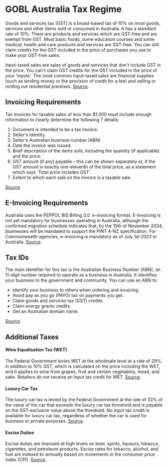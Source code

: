 # GOBL Australia Tax Regime

Goods and services tax (GST) is a broad-based tax of 10% on most goods, services and other items sold or consumed in Australia. It has a standard rate of 10%. There are products and services which are GST-free and are exempt from GST. Most basic foods, some education courses and some medical, health and care products and services are GST-free. You can still claim credits for the GST included in the price of purchases you use to make your GST-free sales.

Input-taxed sales are sales of goods and services that don't include GST in the price. You can't claim GST credits for the GST included in the price of your 'inputs'. The most common input-taxed sales are financial supplies (such as lending money or the provision of credit for a fee) and selling or renting out residential premises. [Source](https://www.ato.gov.au/businesses-and-organisations/gst-excise-and-indirect-taxes/gst/how-gst-works).

## Invoicing Requirements

Tax invoices for taxable sales of less than $1,000 must include enough information to clearly determine the following 7 details:
1. Document is intended to be a tax invoice.
2. Seller's identity.
3. Seller's Australian business number (ABN).
4. Date the invoice was issued.
5. Brief description of the items sold, including the quantity (if applicable) and the price.
6. GST amount (if any) payable – this can be shown separately or, if the GST amount is exactly one-eleventh of the total price, as a statement which says 'Total price includes GST'.
7. Extent to which each sale on the invoice is a taxable sale.

[Source](https://www.ato.gov.au/businesses-and-organisations/gst-excise-and-indirect-taxes/gst/tax-invoices).

## E-Invoicing Requirements

Australia uses the PEPPOL BIS Billing 3.0. e-invoicing format. E-Invoicing is not yet mandatory for businesses operating in Australia, although the confirmed migration schedule indicates that, by the 15th of November 2024, businesses will be mandated to support the PINT A-NZ specification. For Commonwealth agencies, e-invoicing is mandatory as of July 1st 2022 in Australia. [Source](https://www.pagero.com/compliance/regulatory-updates/australia).

## Tax IDs

The main identifier for this tax is the Australian Business Number (ABN), an 11-digit number required to operate as a business in Australia. It identifies your business to the government and community. You can use an ABN to:

- Identify your business to others when ordering and invoicing.
- Avoid pay as you go (PAYG) tax on payments you get.
- Claim goods and services tax (GST) credits.
- Claim energy grants credits.
- Get an Australian domain name.

[Source](https://business.gov.au/registrations/register-for-an-australian-business-number-abn)

## Additional Taxes

#### Wine Equalisation Tax (WET)

The Federal Government levies WET at the wholesale level at a rate of 29%, in addition to 10% GST, which is calculated on the price including the WET, and it applies to wine from grapes, fruit and certain vegetables, mead, and sake. Retailers do not receive an input tax credit for WET. [Source](https://www.ato.gov.au/businesses-and-organisations/gst-excise-and-indirect-taxes/wine-equalisation-tax).

#### Luxury Car Tax

The luxury car tax is levied by the Federal Government at the rate of 33% of the value of the car that exceeds the luxury car tax threshold and is payable on the GST-exclusive value above the threshold. No input tax credit is available for luxury car tax, regardless of whether the car is used for business or private purposes. [Source](https://www.ato.gov.au/businesses-and-organisations/gst-excise-and-indirect-taxes/luxury-car-tax).

#### Excise Duties

Excise duties are imposed at high levels on beer, spirits, liqueurs, tobacco, cigarettes, and petroleum products. Excise rates for tobacco, alcohol, and fuel are indexed bi-annually based on movements in the consumer price index (CPI). [Source](https://business.gov.au/finance/taxation/excise-duties).

